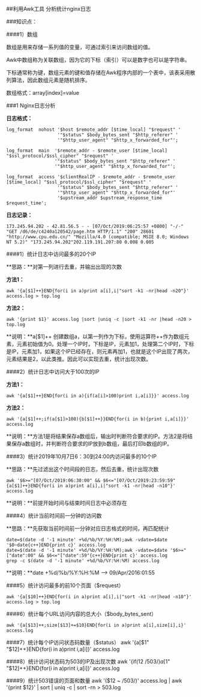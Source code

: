 ##利用Awk工具 分析统计nginx日志

###知识点：

####1）数组

数组是用来存储一系列值的变量，可通过索引来访问数组的值。

Awk中数组称为关联数组，因为它的下标（索引）可以是数字也可以是字符串。

下标通常称为键，数组元素的键和值存储在Awk程序内部的一个表中，该表采用散列算法，因此数组元素是随机排序。

数组格式：array[index]=value


###1 Nginx日志分析

**日志格式：**

    log_format  nohost '$host $remote_addr [$time_local] "$request" '
                       '"$status" $body_bytes_sent "$http_referer" '
                       '"$http_user_agent" "$http_x_forwarded_for"';

    log_format  main  '$remote_addr - $remote_user [$time_local] "$ssl_protocol/$ssl_cipher" "$request" '
                      '"$status" $body_bytes_sent "$http_referer" '
                      '"$http_user_agent" "$http_x_forwarded_for"';

    log_format  access '$clientRealIP - $remote_addr - $remote_user [$time_local] "$ssl_protocol/$ssl_cipher" "$request" '
                       '"$status" $body_bytes_sent "$http_referer" '
                       '"$http_user_agent" "$http_x_forwarded_for"'
					   '$upstream_addr $upstream_response_time $request_time';


**日志记录：**

    173.245.94.202 - 42.81.56.5 - - [07/Oct/2019:06:25:57 +0800] "-/-" "GET /d6/de/c4240a120542/page.htm HTTP/1.1" "200" 28601 "http://www.cpu.edu.cn/" "Mozilla/4.0 (compatible; MSIE 8.0; Windows NT 5.2)" "173.245.94.202"202.119.191.207:80 0.008 0.005 



####1）统计日志中访问最多的20个IP

**思路：**对第一列进行去重，并输出出现的次数

**方法1：**

    awk '{a[$1]++}END{for(i in a)print a[i],i|"sort -k1 -nr|head -n20"}' access.log > top.log

**方法2：**

    awk '{print $1}' access.log |sort |uniq -c |sort -k1 -nr |head -n20 > top.log

**说明：**a[$1]++ 创建数组a，以第一列作为下标，使用运算符++作为数组元素，元素初始值为0。处理一个IP时，下标是IP，元素加1，处理第二个IP时，下标是IP，元素加1，如果这个IP已经存在，则元素再加1，也就是这个IP出现了两次，元素结果是2，以此类推。因此可以实现去重，统计出现次数。

####2）统计日志中访问大于100次的IP

**方法1：**

    awk '{a[$1]++}END{for(i in a){if(a[i]>100)print i,a[i]}}' access.log

**方法2：**

    awk '{a[$1]++;if(a[$1]>100){b[$1]++}}END{for(i in b){print i,a[i]}}' access.log

 

**说明：**方法1是将结果保存a数组后，输出时判断符合要求的IP。方法2是将结果保存a数组时，并判断符合要求的IP放到b数组，最后打印b数组的IP。

####3）统计2019年10月7日6：30到24:00内访问最多的10个IP

**思路：**先过滤出这个时间段的日志，然后去重，统计出现次数

    awk '$6>="[07/Oct/2019:06:30:00" && $6<="[07/Oct/2019:23:59:59" {a[$1]++}END{for(i in a)print a[i],i|"sort -k1 -nr|head -n10"}' access.log
 
**说明：**前提开始时间与结束时间日志中必须存在

####4）统计当前时间前一分钟的访问数

**思路：**先获取当前时间前一分钟对应日志格式的时间，再匹配统计
 
    date=$(date -d '-1 minute' +%d/%b/%Y:%H:%M);awk -vdate=$date '$0~date{c++}END{print c}' access.log
    date=$(date -d '-1 minute' +%d/%b/%Y:%H:%M);awk -vdate=$date '$6>="["date":00" && $6<="["date":59"{c++}END{print c}' access.log
    grep -c $(date -d '-1 minute' +%d/%b/%Y:%H:%M) access.log
 
**说明：**date +%d/%b/%Y:%H:%M --> 09/Apr/2016:01:55

####5）统计访问最多的前10个页面（$request）

    awk '{a[$10]++}END{for(i in a)print a[i],i|"sort -k1 -nr|head -n10"}' access.log > top.log

####6）统计每个URL访问内容的总大小（$body_bytes_sent）

    awk '{a[$13]++;size[$13]+=$10}END{for(i in a)print a[i],size[i],i}' access.log

####7）统计每个IP访问状态码数量（$status）
    awk '{a[$1" "$12]++}END{for(i in a)print i,a[i]}' access.log

####8）统计访问状态码为503的IP及出现次数
    awk '{if($12~/503/)a[$1" "$12]++}END{for(i in a)print i,a[i]}' access.log

####9）统计503错误的页面和数量
    awk '($12 ~ /503/)' access.log | awk '{print $12}' | sort | uniq -c | sort -rn > 503.log




